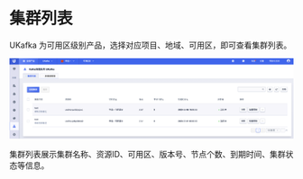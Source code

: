 # 集群列表

UKafka 为可用区级别产品，选择对应项目、地域、可用区，即可查看集群列表。

![img](/images/guide/cluster/list.png)

集群列表展示集群名称、资源ID、可用区、版本号、节点个数、到期时间、集群状态等信息。
